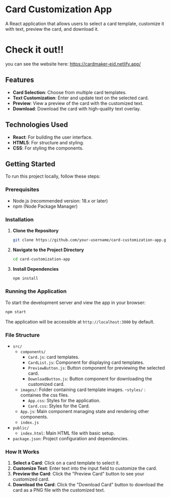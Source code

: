 

# Card Customization App

A React application that allows users to select a card template, customize it with text, preview the card, and download it.

# Check it out!!
you can see the website here: https://cardmaker-eid.netlify.app/

## Features

- **Card Selection**: Choose from multiple card templates.
- **Text Customization**: Enter and update text on the selected card.
- **Preview**: View a preview of the card with the customized text.
- **Download**: Download the card with high-quality text overlay.

## Technologies Used

- **React**: For building the user interface.
- **HTML5**: For structure and styling.
- **CSS**: For styling the components.

## Getting Started

To run this project locally, follow these steps:

### Prerequisites

- Node.js (recommended version: 18.x or later)
- npm (Node Package Manager)

### Installation

1. **Clone the Repository**

   ```bash
   git clone https://github.com/your-username/card-customization-app.git
   ```

2. **Navigate to the Project Directory**

   ```bash
   cd card-customization-app
   ```

3. **Install Dependencies**

   ```bash
   npm install
   ```

### Running the Application

To start the development server and view the app in your browser:

```bash
npm start
```

The application will be accessible at `http://localhost:3000` by default.

### File Structure

- `src/`
  - `components/`
    - `Card.js`: card templates.
    - `CardList.js`: Component for displaying card templates.
    - `PreviewButton.js`: Button component for previewing the selected card.
    - `DownloadButton.js`: Button component for downloading the customized card.
  - `images/`: Folder containing card template images.
  -`styles/` : containes the css files. 
    - `App.css`: Styles for the application.
    - `Card.css`: Styles for the Card.
  - `App.js`: Main component managing state and rendering other components.
  - `index.js`
- `public/`
  - `index.html`: Main HTML file with basic setup.
- `package.json`: Project configuration and dependencies.

### How It Works

1. **Select a Card**: Click on a card template to select it.
2. **Customize Text**: Enter text into the input field to customize the card.
3. **Preview the Card**: Click the "Preview Card" button to see your customized card.
4. **Download the Card**: Click the "Download Card" button to download the card as a PNG file with the customized text.

